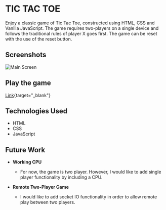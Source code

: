 # **TIC TAC TOE**

Enjoy a classic game of Tic Tac Toe, constructed using HTML, CSS and Vanilla JavaScript. The game requires two-players on a single device and follows the traditional rules of player X goes first. The game can be reset with the use of the reset button. 

## Screenshots

![Main Screen](img/main.png)

## Play the game

[Link](https://glittering-moxie-aa548d.netlify.app/){target="_blank"}

## Technologies Used

- HTML
- CSS
- JavaScript

## Future Work

- **Working CPU**
  - For now, the game is two player. However, I would like to add single player functionality by including a CPU.
  
- **Remote Two-Player Game**
  - I would like to add socket IO functionality in order to allow remote play between two players.


